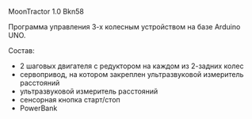    MoonTractor 1.0 Bkn58
   
 Программа управления 3-х колесным устройством на базе Arduino UNO.
 
 Состав:
 
  - 2 шаговых двигателя с редуктором на каждом из 2-задних колес
  - сервопривод, на котором закреплен ультразвуковой измеритель расстояний
  - ультразвуковой измеритель расстояний
  - сенсорная кнопка старт/стоп
  - PowerBank
  

